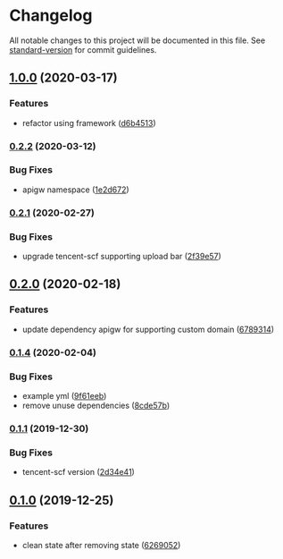 # Changelog

All notable changes to this project will be documented in this file. See [standard-version](https://github.com/conventional-changelog/standard-version) for commit guidelines.

## [1.0.0](https://github.com/serverless-components/tencent-laravel/compare/v0.2.2...v1.0.0) (2020-03-17)


### Features

* refactor using framework ([d6b4513](https://github.com/serverless-components/tencent-laravel/commit/d6b451390e863db658b99f3f6665667c454ce21c))

### [0.2.2](https://github.com/serverless-components/tencent-laravel/compare/v0.2.1...v0.2.2) (2020-03-12)


### Bug Fixes

* apigw namespace ([1e2d672](https://github.com/serverless-components/tencent-laravel/commit/1e2d67274ddf130bf618e5f37c868566573a0eb4))

### [0.2.1](https://github.com/serverless-components/tencent-laravel/compare/v0.2.0...v0.2.1) (2020-02-27)


### Bug Fixes

* upgrade tencent-scf supporting upload bar ([2f39e57](https://github.com/serverless-components/tencent-laravel/commit/2f39e57515246475c969b4e0b4017ca41d2dc07e))

## [0.2.0](https://github.com/serverless-components/tencent-laravel/compare/v0.1.4...v0.2.0) (2020-02-18)


### Features

* update dependency apigw for supporting custom domain ([6789314](https://github.com/serverless-components/tencent-laravel/commit/6789314e5ee63e522c38b3a2687d5b0d3d5ffd5e))

### [0.1.4](https://github.com/serverless-components/tencent-laravel/compare/v0.1.2...v0.1.4) (2020-02-04)


### Bug Fixes

* example yml ([9f61eeb](https://github.com/serverless-components/tencent-laravel/commit/9f61eebdd8b14d784a322c309815f370ea738f13))
* remove unuse dependencies ([8cde57b](https://github.com/serverless-components/tencent-laravel/commit/8cde57b5f674acbe96144a016d159d1493cae76f))

### [0.1.1](https://github.com/serverless-components/tencent-laravel/compare/v0.1.0...v0.1.1) (2019-12-30)


### Bug Fixes

* tencent-scf version ([2d34e41](https://github.com/serverless-components/tencent-laravel/commit/2d34e413b06638f46d14c1403f28c5027729083b))

## [0.1.0](https://github.com/serverless-components/tencent-laravel/compare/v0.1.0-alpha.0...v0.1.0) (2019-12-25)

### Features

- clean state after removing state ([6269052](https://github.com/serverless-components/tencent-laravel/commit/6269052ed75c1b9a8e727e3b17c9a7b5ac745e22))

